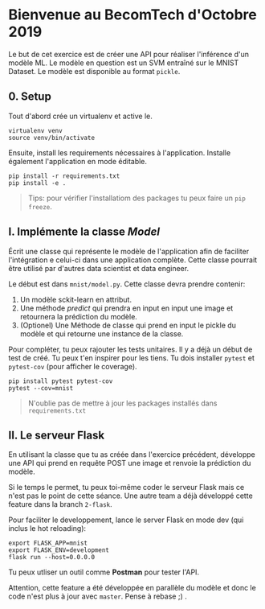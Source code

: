 # Bienvenue au BecomTech d'Octobre 2019

Le but de cet exercice est de créer une API pour réaliser l'inférence d'un modèle ML. Le modèle en question est un SVM entraîné sur le MNIST Dataset. Le modèle est disponible au format `pickle`.

## 0. Setup

Tout d'abord crée un virtualenv et active le.

```(sh)
virtualenv venv
source venv/bin/activate
```

Ensuite, install les requirements nécessaires à l'application. Installe également l'application en mode éditable.

```(sh)
pip install -r requirements.txt
pip install -e .
```

> Tips: pour vérifier l'installatiom des packages tu peux faire un `pip freeze`.

## I. Implémente la classe _Model_

Écrit une classe qui représente le modèle de l'application afin de faciliter l'intégration e celui-ci dans une application complète. Cette classe pourrait être utilisé par d'autres data scientist et data engineer.

Le début est dans `mnist/model.py`. Cette classe devra prendre contenir:

1. Un modèle sckit-learn en attribut.
2. Une méthode _predict_ qui prendra en input en input une image et retournera la prédiction du modèle.
3. (Optionel) Une Méthode de classe qui prend en input le pickle du modèle et qui retourne une instance de la classe.

Pour compléter, tu peux rajouter les tests unitaires. Il y a déjà un début de test de créé. Tu peux t'en inspirer pour les tiens. Tu dois installer `pytest` et `pytest-cov` (pour afficher le coverage).

```(sh)
pip install pytest pytest-cov
pytest --cov=mnist
```

> N'oublie pas de mettre à jour les packages installés dans `requirements.txt`

## II. Le serveur Flask

En utilisant la classe que tu as créée dans l'exercice précédent, développe une API qui prend en requête POST une image et renvoie la prédiction du modèle.

Si le temps le permet, tu peux toi-même coder le serveur Flask mais ce n'est pas le point de cette séance. Une autre team a déjà développé cette feature dans la branch `2-flask`.

Pour faciliter le developpement, lance le server Flask en mode dev (qui inclus le hot reloading):

```(sh)
export FLASK_APP=mnist
export FLASK_ENV=development
flask run --host=0.0.0.0
```

Tu peux utliser un outil comme **Postman** pour tester l'API.

Attention, cette feature a été développée en parallèle du modèle et donc le code n'est plus à jour avec `master`. Pense à rebase ;) .
